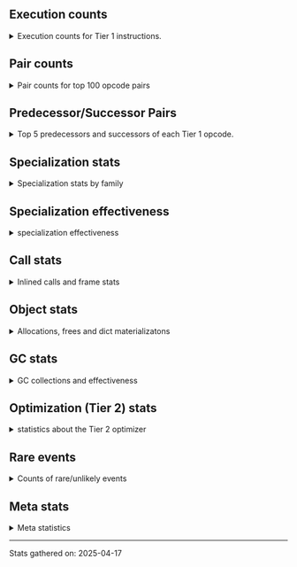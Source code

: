 ## Execution counts

<details>
<summary> Execution counts for Tier 1 instructions. </summary>


The "miss ratio" column shows the percentage of times the instruction
executed that it deoptimized. When this happens, the base unspecialized
instruction is not counted.

<table>
<thead>
<tr>
<th align="left">Name</th>
<th align="right">Base Count</th>
<th align="right">Head Count</th>
<th align="right">Change</th>
</tr>
</thead>
<tbody>
<tr>
<td align="left">BINARY_OP_SUBTRACT_FLOAT</td>
<td align="right">496,449</td>
<td align="right">448,373</td>
<td align="right">-9.7%</td>
</tr>
<tr>
<td align="left">BINARY_OP_EXTEND</td>
<td align="right">6,901,144</td>
<td align="right">6,243,935</td>
<td align="right">-9.5%</td>
</tr>
<tr>
<td align="left">TO_BOOL_INT</td>
<td align="right">5,059,368</td>
<td align="right">4,578,566</td>
<td align="right">-9.5%</td>
</tr>
<tr>
<td align="left">TO_BOOL_LIST</td>
<td align="right">1,013,918</td>
<td align="right">917,762</td>
<td align="right">-9.5%</td>
</tr>
<tr>
<td align="left">LOAD_SUPER_ATTR_METHOD</td>
<td align="right">1,860,670</td>
<td align="right">1,684,380</td>
<td align="right">-9.5%</td>
</tr>
<tr>
<td align="left">CALL_ISINSTANCE</td>
<td align="right">1,190,218</td>
<td align="right">1,078,031</td>
<td align="right">-9.4%</td>
</tr>
<tr>
<td align="left">UNARY_INVERT</td>
<td align="right">1,534,674</td>
<td align="right">1,390,433</td>
<td align="right">-9.4%</td>
</tr>
<tr>
<td align="left">LIST_EXTEND</td>
<td align="right">341,517</td>
<td align="right">309,471</td>
<td align="right">-9.4%</td>
</tr>
<tr>
<td align="left">COPY_FREE_VARS</td>
<td align="right">1,888,916</td>
<td align="right">1,712,626</td>
<td align="right">-9.3%</td>
</tr>
<tr>
<td align="left">BUILD_LIST</td>
<td align="right">1,731,820</td>
<td align="right">1,571,564</td>
<td align="right">-9.3%</td>
</tr>
<tr>
<td align="left">LOAD_ATTR_NONDESCRIPTOR_WITH_VALUES</td>
<td align="right">1,560,768</td>
<td align="right">1,416,527</td>
<td align="right">-9.2%</td>
</tr>
<tr>
<td align="left">BINARY_OP_SUBSCR_LIST_INT</td>
<td align="right">349,830</td>
<td align="right">317,784</td>
<td align="right">-9.2%</td>
</tr>
<tr>
<td align="left">JUMP_FORWARD</td>
<td align="right">1,749,119</td>
<td align="right">1,588,930</td>
<td align="right">-9.2%</td>
</tr>
<tr>
<td align="left">LOAD_DEREF</td>
<td align="right">1,926,733</td>
<td align="right">1,750,443</td>
<td align="right">-9.1%</td>
</tr>
<tr>
<td align="left">COMPARE_OP</td>
<td align="right">552,468</td>
<td align="right">503,767</td>
<td align="right">-8.8%</td>
</tr>
<tr>
<td align="left">LOAD_ATTR_PROPERTY</td>
<td align="right">727,574</td>
<td align="right">663,462</td>
<td align="right">-8.8%</td>
</tr>
<tr>
<td align="left">BINARY_OP_ADD_FLOAT</td>
<td align="right">185,418</td>
<td align="right">169,098</td>
<td align="right">-8.8%</td>
</tr>
<tr>
<td align="left">LOAD_FAST_AND_CLEAR</td>
<td align="right">546,351</td>
<td align="right">498,274</td>
<td align="right">-8.8%</td>
</tr>
<tr>
<td align="left">IMPORT_FROM</td>
<td align="right">364,928</td>
<td align="right">332,875</td>
<td align="right">-8.8%</td>
</tr>
<tr>
<td align="left">IMPORT_NAME</td>
<td align="right">365,248</td>
<td align="right">333,195</td>
<td align="right">-8.8%</td>
</tr>
<tr>
<td align="left">FOR_ITER_RANGE</td>
<td align="right">550,703</td>
<td align="right">502,630</td>
<td align="right">-8.7%</td>
</tr>
<tr>
<td align="left">CALL_LIST_APPEND</td>
<td align="right">192,422</td>
<td align="right">176,395</td>
<td align="right">-8.3%</td>
</tr>
<tr>
<td align="left">LIST_APPEND</td>
<td align="right">578,760</td>
<td align="right">530,677</td>
<td align="right">-8.3%</td>
</tr>
<tr>
<td align="left">LOAD_ATTR_METHOD_WITH_VALUES</td>
<td align="right">7,940,647</td>
<td align="right">7,299,611</td>
<td align="right">-8.1%</td>
</tr>
<tr>
<td align="left">LOAD_ATTR</td>
<td align="right">8,606,099</td>
<td align="right">7,916,903</td>
<td align="right">-8.0%</td>
</tr>
<tr>
<td align="left">CALL_KW_PY</td>
<td align="right">201,010</td>
<td align="right">184,987</td>
<td align="right">-8.0%</td>
</tr>
<tr>
<td align="left">UNARY_NOT</td>
<td align="right">203,509</td>
<td align="right">187,496</td>
<td align="right">-7.9%</td>
</tr>
<tr>
<td align="left">CALL_METHOD_DESCRIPTOR_FAST</td>
<td align="right">2,260,911</td>
<td align="right">2,084,640</td>
<td align="right">-7.8%</td>
</tr>
<tr>
<td align="left">CALL_PY_EXACT_ARGS</td>
<td align="right">12,203,070</td>
<td align="right">11,257,853</td>
<td align="right">-7.7%</td>
</tr>
<tr>
<td align="left">CALL_BOUND_METHOD_GENERAL</td>
<td align="right">206,937</td>
<td align="right">190,914</td>
<td align="right">-7.7%</td>
</tr>
<tr>
<td align="left">LOAD_GLOBAL_MODULE</td>
<td align="right">16,060,309</td>
<td align="right">14,826,322</td>
<td align="right">-7.7%</td>
</tr>
<tr>
<td align="left">POP_ITER</td>
<td align="right">2,358,235</td>
<td align="right">2,181,956</td>
<td align="right">-7.5%</td>
</tr>
<tr>
<td align="left">LOAD_FAST_BORROW_LOAD_FAST_BORROW</td>
<td align="right">11,660,584</td>
<td align="right">10,811,203</td>
<td align="right">-7.3%</td>
</tr>
<tr>
<td align="left">POP_JUMP_IF_FALSE</td>
<td align="right">14,798,162</td>
<td align="right">13,724,774</td>
<td align="right">-7.3%</td>
</tr>
<tr>
<td align="left">LOAD_GLOBAL_BUILTIN</td>
<td align="right">7,532,811</td>
<td align="right">6,988,003</td>
<td align="right">-7.2%</td>
</tr>
<tr>
<td align="left">RESUME</td>
<td align="right">449</td>
<td align="right">481</td>
<td align="right">7.1%</td>
</tr>
<tr>
<td align="left">CONTAINS_OP_DICT</td>
<td align="right">1,590,214</td>
<td align="right">1,478,027</td>
<td align="right">-7.1%</td>
</tr>
<tr>
<td align="left">TO_BOOL_BOOL</td>
<td align="right">4,360,188</td>
<td align="right">4,055,969</td>
<td align="right">-7.0%</td>
</tr>
<tr>
<td align="left">LOAD_ATTR_MODULE</td>
<td align="right">3,464,339</td>
<td align="right">3,223,923</td>
<td align="right">-6.9%</td>
</tr>
<tr>
<td align="left">LOAD_SMALL_INT</td>
<td align="right">4,631,762</td>
<td align="right">4,311,492</td>
<td align="right">-6.9%</td>
</tr>
<tr>
<td align="left">STORE_SUBSCR_DICT</td>
<td align="right">1,651,983</td>
<td align="right">1,539,815</td>
<td align="right">-6.8%</td>
</tr>
<tr>
<td align="left">POP_JUMP_IF_NOT_NONE</td>
<td align="right">4,022,711</td>
<td align="right">3,750,355</td>
<td align="right">-6.8%</td>
</tr>
<tr>
<td align="left">STORE_ATTR_INSTANCE_VALUE</td>
<td align="right">4,796,817</td>
<td align="right">4,476,300</td>
<td align="right">-6.7%</td>
</tr>
<tr>
<td align="left">LOAD_FAST_BORROW</td>
<td align="right">77,459,891</td>
<td align="right">72,285,130</td>
<td align="right">-6.7%</td>
</tr>
<tr>
<td align="left">GET_ITER</td>
<td align="right">3,152,164</td>
<td align="right">2,943,835</td>
<td align="right">-6.6%</td>
</tr>
<tr>
<td align="left">CALL_BUILTIN_CLASS</td>
<td align="right">1,483,293</td>
<td align="right">1,387,142</td>
<td align="right">-6.5%</td>
</tr>
<tr>
<td align="left">POP_JUMP_IF_TRUE</td>
<td align="right">2,761,078</td>
<td align="right">2,584,974</td>
<td align="right">-6.4%</td>
</tr>
<tr>
<td align="left">CALL_PY_GENERAL</td>
<td align="right">3,545,550</td>
<td align="right">3,321,130</td>
<td align="right">-6.3%</td>
</tr>
<tr>
<td align="left">RETURN_VALUE</td>
<td align="right">25,248,601</td>
<td align="right">23,710,407</td>
<td align="right">-6.1%</td>
</tr>
<tr>
<td align="left">COMPARE_OP_INT</td>
<td align="right">3,179,857</td>
<td align="right">2,987,693</td>
<td align="right">-6.0%</td>
</tr>
<tr>
<td align="left">CALL_NON_PY_GENERAL</td>
<td align="right">8,627,809</td>
<td align="right">8,115,396</td>
<td align="right">-5.9%</td>
</tr>
<tr>
<td align="left">CALL_BUILTIN_FAST</td>
<td align="right">834,252</td>
<td align="right">786,169</td>
<td align="right">-5.8%</td>
</tr>
<tr>
<td align="left">SWAP</td>
<td align="right">6,284,025</td>
<td align="right">5,931,463</td>
<td align="right">-5.6%</td>
</tr>
<tr>
<td align="left">LOAD_CONST_IMMORTAL</td>
<td align="right">15,867,478</td>
<td align="right">14,986,527</td>
<td align="right">-5.6%</td>
</tr>
<tr>
<td align="left">STORE_FAST</td>
<td align="right">25,731,769</td>
<td align="right">24,402,098</td>
<td align="right">-5.2%</td>
</tr>
<tr>
<td align="left">LOAD_FAST_CHECK</td>
<td align="right">931,313</td>
<td align="right">883,237</td>
<td align="right">-5.2%</td>
</tr>
<tr>
<td align="left">NOP</td>
<td align="right">9,109,273</td>
<td align="right">8,644,882</td>
<td align="right">-5.1%</td>
</tr>
<tr>
<td align="left">RESUME_CHECK</td>
<td align="right">30,264,806</td>
<td align="right">28,726,580</td>
<td align="right">-5.1%</td>
</tr>
<tr>
<td align="left">CALL_METHOD_DESCRIPTOR_NOARGS</td>
<td align="right">1,279,643</td>
<td align="right">1,215,825</td>
<td align="right">-5.0%</td>
</tr>
<tr>
<td align="left">LOAD_CONST_MORTAL</td>
<td align="right">975,045</td>
<td align="right">926,949</td>
<td align="right">-4.9%</td>
</tr>
<tr>
<td align="left">CALL_LEN</td>
<td align="right">327,835</td>
<td align="right">311,803</td>
<td align="right">-4.9%</td>
</tr>
<tr>
<td align="left">LOAD_ATTR_METHOD_NO_DICT</td>
<td align="right">5,432,622</td>
<td align="right">5,177,040</td>
<td align="right">-4.7%</td>
</tr>
<tr>
<td align="left">POP_JUMP_IF_NONE</td>
<td align="right">1,388,819</td>
<td align="right">1,324,704</td>
<td align="right">-4.6%</td>
</tr>
<tr>
<td align="left">POP_TOP</td>
<td align="right">19,201,391</td>
<td align="right">18,336,883</td>
<td align="right">-4.5%</td>
</tr>
<tr>
<td align="left">LOAD_ATTR_INSTANCE_VALUE</td>
<td align="right">19,196,787</td>
<td align="right">18,348,408</td>
<td align="right">-4.4%</td>
</tr>
<tr>
<td align="left">JUMP_BACKWARD</td>
<td align="right">98</td>
<td align="right">102</td>
<td align="right">4.1%</td>
</tr>
<tr>
<td align="left">FOR_ITER_LIST</td>
<td align="right">8,248,364</td>
<td align="right">7,911,821</td>
<td align="right">-4.1%</td>
</tr>
<tr>
<td align="left">COPY</td>
<td align="right">7,859,397</td>
<td align="right">7,538,872</td>
<td align="right">-4.1%</td>
</tr>
<tr>
<td align="left">BUILD_MAP</td>
<td align="right">1,603,023</td>
<td align="right">1,538,920</td>
<td align="right">-4.0%</td>
</tr>
<tr>
<td align="left">LOAD_SPECIAL</td>
<td align="right">3,371,088</td>
<td align="right">3,242,882</td>
<td align="right">-3.8%</td>
</tr>
<tr>
<td align="left">BUILD_TUPLE</td>
<td align="right">3,547,875</td>
<td align="right">3,419,661</td>
<td align="right">-3.6%</td>
</tr>
<tr>
<td align="left">LOAD_FAST</td>
<td align="right">9,441,209</td>
<td align="right">9,105,194</td>
<td align="right">-3.6%</td>
</tr>
<tr>
<td align="left">INTERPRETER_EXIT</td>
<td align="right">8,212,722</td>
<td align="right">7,940,279</td>
<td align="right">-3.3%</td>
</tr>
<tr>
<td align="left">TO_BOOL_ALWAYS_TRUE</td>
<td align="right">358</td>
<td align="right">348</td>
<td align="right">-2.8%</td>
</tr>
<tr>
<td align="left">LOAD_FAST_LOAD_FAST</td>
<td align="right">1,819,583</td>
<td align="right">1,771,502</td>
<td align="right">-2.6%</td>
</tr>
<tr>
<td align="left">UNPACK_SEQUENCE_TWO_TUPLE</td>
<td align="right">1,225,269</td>
<td align="right">1,193,215</td>
<td align="right">-2.6%</td>
</tr>
<tr>
<td align="left">LOAD_CONST</td>
<td align="right">1,562</td>
<td align="right">1,600</td>
<td align="right">2.4%</td>
</tr>
<tr>
<td align="left">TO_BOOL</td>
<td align="right">691,095</td>
<td align="right">675,139</td>
<td align="right">-2.3%</td>
</tr>
<tr>
<td align="left">PUSH_NULL</td>
<td align="right">7,169,685</td>
<td align="right">7,025,428</td>
<td align="right">-2.0%</td>
</tr>
<tr>
<td align="left">JUMP_BACKWARD_NO_INTERRUPT</td>
<td align="right">5,120</td>
<td align="right">5,213</td>
<td align="right">1.8%</td>
</tr>
<tr>
<td align="left">JUMP_BACKWARD_NO_JIT</td>
<td align="right">13,964,440</td>
<td align="right">13,740,186</td>
<td align="right">-1.6%</td>
</tr>
<tr>
<td align="left">COMPARE_OP_STR</td>
<td align="right">1,080,062</td>
<td align="right">1,064,043</td>
<td align="right">-1.5%</td>
</tr>
<tr>
<td align="left">CALL</td>
<td align="right">4,516</td>
<td align="right">4,565</td>
<td align="right">1.1%</td>
</tr>
<tr>
<td align="left">STORE_FAST_STORE_FAST</td>
<td align="right">3,317,374</td>
<td align="right">3,285,320</td>
<td align="right">-1.0%</td>
</tr>
<tr>
<td align="left">CHECK_EXC_MATCH</td>
<td align="right">13,517</td>
<td align="right">13,610</td>
<td align="right">0.7%</td>
</tr>
<tr>
<td align="left">LOAD_GLOBAL</td>
<td align="right">3,208</td>
<td align="right">3,226</td>
<td align="right">0.6%</td>
</tr>
<tr>
<td align="left">POP_EXCEPT</td>
<td align="right">17,740</td>
<td align="right">17,833</td>
<td align="right">0.5%</td>
</tr>
<tr>
<td align="left">PUSH_EXC_INFO</td>
<td align="right">17,740</td>
<td align="right">17,833</td>
<td align="right">0.5%</td>
</tr>
<tr>
<td align="left">BINARY_OP_SUBTRACT_INT</td>
<td align="right">102,457</td>
<td align="right">102,542</td>
<td align="right">0.1%</td>
</tr>
<tr>
<td align="left">CALL_METHOD_DESCRIPTOR_O</td>
<td align="right">604,639</td>
<td align="right">604,810</td>
<td align="right">0.0%</td>
</tr>
<tr>
<td align="left">STORE_SUBSCR</td>
<td align="right">21,462</td>
<td align="right">21,466</td>
<td align="right">0.0%</td>
</tr>
<tr>
<td align="left">BINARY_OP</td>
<td align="right">516,712</td>
<td align="right">516,800</td>
<td align="right">0.0%</td>
</tr>
<tr>
<td align="left">LOAD_ATTR_METHOD_LAZY_DICT</td>
<td align="right">97,396</td>
<td align="right">97,380</td>
<td align="right">-0.0%</td>
</tr>
<tr>
<td align="left">IS_OP</td>
<td align="right">34,050</td>
<td align="right">34,046</td>
<td align="right">-0.0%</td>
</tr>
<tr>
<td align="left">CALL_BOUND_METHOD_EXACT_ARGS</td>
<td align="right">35,127</td>
<td align="right">35,129</td>
<td align="right">0.0%</td>
</tr>
<tr>
<td align="left">STORE_ATTR</td>
<td align="right">81,667</td>
<td align="right">81,671</td>
<td align="right">0.0%</td>
</tr>
<tr>
<td align="left">TO_BOOL_NONE</td>
<td align="right">191,023</td>
<td align="right">191,019</td>
<td align="right">-0.0%</td>
</tr>
<tr>
<td align="left">CALL_BUILTIN_FAST_WITH_KEYWORDS</td>
<td align="right">928,825</td>
<td align="right">928,814</td>
<td align="right">-0.0%</td>
</tr>
<tr>
<td align="left">UNPACK_SEQUENCE_TUPLE</td>
<td align="right">857,678</td>
<td align="right">857,674</td>
<td align="right">-0.0%</td>
</tr>
<tr>
<td align="left">FOR_ITER</td>
<td align="right">940,658</td>
<td align="right">940,654</td>
<td align="right">-0.0%</td>
</tr>
<tr>
<td align="left">BINARY_OP_ADD_INT</td>
<td align="right">856,263</td>
<td align="right">856,261</td>
<td align="right">-0.0%</td>
</tr>
<tr>
<td align="left">YIELD_VALUE</td>
<td align="right">5,068,280</td>
<td align="right">5,068,280</td>
<td align="right">0.0%</td>
</tr>
<tr>
<td align="left">STORE_FAST_LOAD_FAST</td>
<td align="right">4,724,457</td>
<td align="right">4,724,457</td>
<td align="right">0.0%</td>
</tr>
<tr>
<td align="left">FOR_ITER_GEN</td>
<td align="right">4,653,742</td>
<td align="right">4,653,742</td>
<td align="right">0.0%</td>
</tr>
<tr>
<td align="left">CALL_FUNCTION_EX</td>
<td align="right">1,818,703</td>
<td align="right">1,818,703</td>
<td align="right">0.0%</td>
</tr>
<tr>
<td align="left">DICT_MERGE</td>
<td align="right">462,683</td>
<td align="right">462,683</td>
<td align="right">0.0%</td>
</tr>
<tr>
<td align="left">CALL_TUPLE_1</td>
<td align="right">426,671</td>
<td align="right">426,671</td>
<td align="right">0.0%</td>
</tr>
<tr>
<td align="left">MAKE_CELL</td>
<td align="right">105,140</td>
<td align="right">105,140</td>
<td align="right">0.0%</td>
</tr>
<tr>
<td align="left">STORE_DEREF</td>
<td align="right">105,110</td>
<td align="right">105,110</td>
<td align="right">0.0%</td>
</tr>
<tr>
<td align="left">CALL_BUILTIN_O</td>
<td align="right">87,313</td>
<td align="right">87,313</td>
<td align="right">0.0%</td>
</tr>
<tr>
<td align="left">BINARY_OP_SUBSCR_DICT</td>
<td align="right">84,720</td>
<td align="right">84,720</td>
<td align="right">0.0%</td>
</tr>
<tr>
<td align="left">CALL_KW_NON_PY</td>
<td align="right">77,356</td>
<td align="right">77,356</td>
<td align="right">0.0%</td>
</tr>
<tr>
<td align="left">CALL_METHOD_DESCRIPTOR_FAST_WITH_KEYWORDS</td>
<td align="right">72,425</td>
<td align="right">72,425</td>
<td align="right">0.0%</td>
</tr>
<tr>
<td align="left">BINARY_OP_MULTIPLY_FLOAT</td>
<td align="right">69,638</td>
<td align="right">69,638</td>
<td align="right">0.0%</td>
</tr>
<tr>
<td align="left">BINARY_OP_SUBSCR_STR_INT</td>
<td align="right">69,638</td>
<td align="right">69,638</td>
<td align="right">0.0%</td>
</tr>
<tr>
<td align="left">DELETE_SUBSCR</td>
<td align="right">67,588</td>
<td align="right">67,588</td>
<td align="right">0.0%</td>
</tr>
<tr>
<td align="left">DELETE_ATTR</td>
<td align="right">63,345</td>
<td align="right">63,345</td>
<td align="right">0.0%</td>
</tr>
<tr>
<td align="left">CALL_ALLOC_AND_ENTER_INIT</td>
<td align="right">55,863</td>
<td align="right">55,863</td>
<td align="right">0.0%</td>
</tr>
<tr>
<td align="left">EXIT_INIT_CHECK</td>
<td align="right">55,859</td>
<td align="right">55,859</td>
<td align="right">0.0%</td>
</tr>
<tr>
<td align="left">BINARY_OP_SUBSCR_TUPLE_INT</td>
<td align="right">44,010</td>
<td align="right">44,010</td>
<td align="right">0.0%</td>
</tr>
<tr>
<td align="left">MAKE_FUNCTION</td>
<td align="right">42,905</td>
<td align="right">42,905</td>
<td align="right">0.0%</td>
</tr>
<tr>
<td align="left">LOAD_ATTR_CLASS</td>
<td align="right">38,452</td>
<td align="right">38,452</td>
<td align="right">0.0%</td>
</tr>
<tr>
<td align="left">FORMAT_SIMPLE</td>
<td align="right">38,409</td>
<td align="right">38,409</td>
<td align="right">0.0%</td>
</tr>
<tr>
<td align="left">LOAD_ATTR_SLOT</td>
<td align="right">31,252</td>
<td align="right">31,252</td>
<td align="right">0.0%</td>
</tr>
<tr>
<td align="left">BUILD_STRING</td>
<td align="right">29,697</td>
<td align="right">29,697</td>
<td align="right">0.0%</td>
</tr>
<tr>
<td align="left">SET_FUNCTION_ATTRIBUTE</td>
<td align="right">29,557</td>
<td align="right">29,557</td>
<td align="right">0.0%</td>
</tr>
<tr>
<td align="left">LOAD_SUPER_ATTR_ATTR</td>
<td align="right">23,800</td>
<td align="right">23,800</td>
<td align="right">0.0%</td>
</tr>
<tr>
<td align="left">TO_BOOL_STR</td>
<td align="right">21,908</td>
<td align="right">21,908</td>
<td align="right">0.0%</td>
</tr>
<tr>
<td align="left">BINARY_OP_INPLACE_ADD_UNICODE</td>
<td align="right">20,988</td>
<td align="right">20,988</td>
<td align="right">0.0%</td>
</tr>
<tr>
<td align="left">FOR_ITER_TUPLE</td>
<td align="right">17,809</td>
<td align="right">17,809</td>
<td align="right">0.0%</td>
</tr>
<tr>
<td align="left">CONVERT_VALUE</td>
<td align="right">17,404</td>
<td align="right">17,404</td>
<td align="right">0.0%</td>
</tr>
<tr>
<td align="left">BINARY_SLICE</td>
<td align="right">14,139</td>
<td align="right">14,139</td>
<td align="right">0.0%</td>
</tr>
<tr>
<td align="left">RETURN_GENERATOR</td>
<td align="right">12,837</td>
<td align="right">12,837</td>
<td align="right">0.0%</td>
</tr>
<tr>
<td align="left">RERAISE</td>
<td align="right">12,672</td>
<td align="right">12,672</td>
<td align="right">0.0%</td>
</tr>
<tr>
<td align="left">STORE_ATTR_SLOT</td>
<td align="right">10,380</td>
<td align="right">10,380</td>
<td align="right">0.0%</td>
</tr>
<tr>
<td align="left">CALL_STR_1</td>
<td align="right">8,488</td>
<td align="right">8,488</td>
<td align="right">0.0%</td>
</tr>
<tr>
<td align="left">END_FOR</td>
<td align="right">8,446</td>
<td align="right">8,446</td>
<td align="right">0.0%</td>
</tr>
<tr>
<td align="left">RAISE_VARARGS</td>
<td align="right">4,227</td>
<td align="right">4,227</td>
<td align="right">0.0%</td>
</tr>
<tr>
<td align="left">WITH_EXCEPT_START</td>
<td align="right">4,223</td>
<td align="right">4,223</td>
<td align="right">0.0%</td>
</tr>
<tr>
<td align="left">STORE_NAME</td>
<td align="right">783</td>
<td align="right">783</td>
<td align="right">0.0%</td>
</tr>
<tr>
<td align="left">BINARY_OP_ADD_UNICODE</td>
<td align="right">491</td>
<td align="right">491</td>
<td align="right">0.0%</td>
</tr>
<tr>
<td align="left">CONTAINS_OP_SET</td>
<td align="right">391</td>
<td align="right">391</td>
<td align="right">0.0%</td>
</tr>
<tr>
<td align="left">CONTAINS_OP</td>
<td align="right">315</td>
<td align="right">315</td>
<td align="right">0.0%</td>
</tr>
<tr>
<td align="left">LOAD_NAME</td>
<td align="right">207</td>
<td align="right">207</td>
<td align="right">0.0%</td>
</tr>
<tr>
<td align="left">CALL_KW</td>
<td align="right">181</td>
<td align="right">181</td>
<td align="right">0.0%</td>
</tr>
<tr>
<td align="left">CALL_TYPE_1</td>
<td align="right">153</td>
<td align="right">153</td>
<td align="right">0.0%</td>
</tr>
<tr>
<td align="left">UNPACK_SEQUENCE</td>
<td align="right">149</td>
<td align="right">149</td>
<td align="right">0.0%</td>
</tr>
<tr>
<td align="left">EXTENDED_ARG</td>
<td align="right">129</td>
<td align="right">129</td>
<td align="right">0.0%</td>
</tr>
<tr>
<td align="left">DELETE_FAST</td>
<td align="right">128</td>
<td align="right">128</td>
<td align="right">0.0%</td>
</tr>
<tr>
<td align="left">LOAD_SUPER_ATTR</td>
<td align="right">68</td>
<td align="right">68</td>
<td align="right">0.0%</td>
</tr>
<tr>
<td align="left">LOAD_BUILD_CLASS</td>
<td align="right">42</td>
<td align="right">42</td>
<td align="right">0.0%</td>
</tr>
<tr>
<td align="left">LOAD_LOCALS</td>
<td align="right">38</td>
<td align="right">38</td>
<td align="right">0.0%</td>
</tr>
<tr>
<td align="left">COMPARE_OP_FLOAT</td>
<td align="right">27</td>
<td align="right">27</td>
<td align="right">0.0%</td>
</tr>
<tr>
<td align="left">CALL_INTRINSIC_1</td>
<td align="right">15</td>
<td align="right">15</td>
<td align="right">0.0%</td>
</tr>
<tr>
<td align="left">LOAD_ATTR_CLASS_WITH_METACLASS_CHECK</td>
<td align="right">12</td>
<td align="right">12</td>
<td align="right">0.0%</td>
</tr>
<tr>
<td align="left">STORE_GLOBAL</td>
<td align="right">4</td>
<td align="right">4</td>
<td align="right">0.0%</td>
</tr>
<tr>
<td align="left">BINARY_OP_SUBSCR_GETITEM</td>
<td align="right">3</td>
<td align="right">3</td>
<td align="right">0.0%</td>
</tr>
<tr>
<td align="left">BUILD_SET</td>
<td align="right">1</td>
<td align="right">1</td>
<td align="right">0.0%</td>
</tr>
<tr>
<td align="left">MAP_ADD</td>
<td align="right">1</td>
<td align="right">1</td>
<td align="right">0.0%</td>
</tr>
<tr>
<td align="left">BINARY_OP_SUBSCR_LIST_SLICE</td>
<td align="right"></td>
<td align="right">1</td>
<td align="right"></td>
</tr>
</tbody>
</table>


</details>

## Pair counts

<details>
<summary> Pair counts for top 100 opcode pairs </summary>


Pairs of specialized operations that deoptimize and are then followed by
the corresponding unspecialized instruction are not counted as pairs.

Not included in comparative output.


</details>

## Predecessor/Successor Pairs

<details>
<summary> Top 5 predecessors and successors of each Tier 1 opcode. </summary>


This does not include the unspecialized instructions that occur after a
specialized instruction deoptimizes.

Not included in comparative output.


</details>

## Specialization stats

<details>
<summary> Specialization stats by family </summary>

### BINARY_OP

<details>
<summary> specialization stats for BINARY_OP family </summary>

<table>
<thead>
<tr>
<th align="left">Kind</th>
<th align="right">Base Count</th>
<th align="right">Base Ratio</th>
<th align="right">Head Count</th>
<th align="right">Head Ratio</th>
<th align="right">Change</th>
</tr>
</thead>
<tbody>
<tr>
<td align="left">
miss
<details>
<summary>ⓘ</summary>

Specialized instructions that deopt.
</details>
</td>
<td align="right">218,564</td>
<td align="right">2.2%</td>
<td align="right">197,029</td>
<td align="right">2.1%</td>
<td align="right">-9.9%</td>
</tr>
<tr>
<td align="left">
hit
<details>
<summary>ⓘ</summary>

Specialized instructions that complete.
</details>
</td>
<td align="right">9,312,315</td>
<td align="right">92.7%</td>
<td align="right">8,548,238</td>
<td align="right">92.3%</td>
<td align="right">-8.2%</td>
</tr>
<tr>
<td align="left">
deferred
<details>
<summary>ⓘ</summary>

Lists the number of "deferred" (i.e. not specialized) instructions executed.
</details>
</td>
<td align="right">515,654</td>
<td align="right">5.1%</td>
<td align="right">515,744</td>
<td align="right">5.6%</td>
<td align="right">0.0%</td>
</tr>
</tbody>
</table>

<table>
<thead>
<tr>
<th align="left">Success</th>
<th align="right">Base Count</th>
<th align="right">Base Ratio</th>
<th align="right">Head Count</th>
<th align="right">Head Ratio</th>
<th align="right">Change</th>
</tr>
</thead>
<tbody>
<tr>
<td align="left">Success</td>
<td align="right">4,383</td>
<td align="right">84.5%</td>
<td align="right">3,976</td>
<td align="right">83.3%</td>
<td align="right">-9.3%</td>
</tr>
<tr>
<td align="left">Failure</td>
<td align="right">801</td>
<td align="right">15.5%</td>
<td align="right">796</td>
<td align="right">16.7%</td>
<td align="right">-0.6%</td>
</tr>
</tbody>
</table>

<table>
<thead>
<tr>
<th align="left">Failure kind</th>
<th align="right">Base Count</th>
<th align="right">Base Ratio</th>
<th align="right">Head Count</th>
<th align="right">Head Ratio</th>
<th align="right">Change</th>
</tr>
</thead>
<tbody>
<tr>
<td align="left">subscr deque</td>
<td align="right">85</td>
<td align="right">10.6%</td>
<td align="right">82</td>
<td align="right">10.3%</td>
<td align="right">-3.5%</td>
</tr>
<tr>
<td align="left">remainder</td>
<td align="right">296</td>
<td align="right">37.0%</td>
<td align="right">295</td>
<td align="right">37.1%</td>
<td align="right">-0.3%</td>
</tr>
<tr>
<td align="left">add different types</td>
<td align="right">187</td>
<td align="right">23.3%</td>
<td align="right">187</td>
<td align="right">23.5%</td>
<td align="right">0.0%</td>
</tr>
<tr>
<td align="left">subscr</td>
<td align="right">164</td>
<td align="right">20.5%</td>
<td align="right">164</td>
<td align="right">20.6%</td>
<td align="right">0.0%</td>
</tr>
<tr>
<td align="left">add other</td>
<td align="right">66</td>
<td align="right">8.2%</td>
<td align="right">66</td>
<td align="right">8.3%</td>
<td align="right">0.0%</td>
</tr>
<tr>
<td align="left">and int</td>
<td align="right">2</td>
<td align="right">0.2%</td>
<td align="right">2</td>
<td align="right">0.3%</td>
<td align="right">0.0%</td>
</tr>
<tr>
<td align="left">subscr list slice</td>
<td align="right">1</td>
<td align="right">0.1%</td>
<td align="right"></td>
<td align="right"></td>
<td align="right"></td>
</tr>
</tbody>
</table>


</details>

### BINARY_SLICE

<details>
<summary> specialization stats for BINARY_SLICE family </summary>

<table>
<thead>
<tr>
<th align="left">Kind</th>
<th align="right">Base Count</th>
<th align="right">Base Ratio</th>
<th align="right">Head Count</th>
<th align="right">Head Ratio</th>
<th align="right">Change</th>
</tr>
</thead>
<tbody>
<tr>
<td align="left">
deferred
<details>
<summary>ⓘ</summary>

Lists the number of "deferred" (i.e. not specialized) instructions executed.
</details>
</td>
<td align="right">14,139</td>
<td align="right">100.0%</td>
<td align="right">14,139</td>
<td align="right">100.0%</td>
<td align="right">0.0%</td>
</tr>
</tbody>
</table>


</details>

### CALL

<details>
<summary> specialization stats for CALL family </summary>

<table>
<thead>
<tr>
<th align="left">Kind</th>
<th align="right">Base Count</th>
<th align="right">Base Ratio</th>
<th align="right">Head Count</th>
<th align="right">Head Ratio</th>
<th align="right">Change</th>
</tr>
</thead>
<tbody>
<tr>
<td align="left">
hit
<details>
<summary>ⓘ</summary>

Specialized instructions that complete.
</details>
</td>
<td align="right">22,025,488</td>
<td align="right">100.0%</td>
<td align="right">20,551,866</td>
<td align="right">100.0%</td>
<td align="right">-6.7%</td>
</tr>
<tr>
<td align="left">
deferred
<details>
<summary>ⓘ</summary>

Lists the number of "deferred" (i.e. not specialized) instructions executed.
</details>
</td>
<td align="right">1,925</td>
<td align="right">0.0%</td>
<td align="right">1,987</td>
<td align="right">0.0%</td>
<td align="right">3.2%</td>
</tr>
<tr>
<td align="left">
miss
<details>
<summary>ⓘ</summary>

Specialized instructions that deopt.
</details>
</td>
<td align="right">787</td>
<td align="right">0.0%</td>
<td align="right">787</td>
<td align="right">0.0%</td>
<td align="right">0.0%</td>
</tr>
</tbody>
</table>

<table>
<thead>
<tr>
<th align="left">Success</th>
<th align="right">Base Count</th>
<th align="right">Base Ratio</th>
<th align="right">Head Count</th>
<th align="right">Head Ratio</th>
<th align="right">Change</th>
</tr>
</thead>
<tbody>
<tr>
<td align="left">Success</td>
<td align="right">3,378</td>
<td align="right">100.0%</td>
<td align="right">3,365</td>
<td align="right">100.0%</td>
<td align="right">-0.4%</td>
</tr>
<tr>
<td align="left">Failure</td>
<td align="right">0</td>
<td align="right">0.0%</td>
<td align="right">0</td>
<td align="right">0.0%</td>
<td align="right"></td>
</tr>
</tbody>
</table>


</details>

### CALL_KW

<details>
<summary> specialization stats for CALL_KW family </summary>

<table>
<thead>
<tr>
<th align="left">Kind</th>
<th align="right">Base Count</th>
<th align="right">Base Ratio</th>
<th align="right">Head Count</th>
<th align="right">Head Ratio</th>
<th align="right">Change</th>
</tr>
</thead>
<tbody>
<tr>
<td align="left">
deferred
<details>
<summary>ⓘ</summary>

Lists the number of "deferred" (i.e. not specialized) instructions executed.
</details>
</td>
<td align="right">42</td>
<td align="right">23.2%</td>
<td align="right">42</td>
<td align="right">23.2%</td>
<td align="right">0.0%</td>
</tr>
</tbody>
</table>

<table>
<thead>
<tr>
<th align="left">Success</th>
<th align="right">Base Count</th>
<th align="right">Base Ratio</th>
<th align="right">Head Count</th>
<th align="right">Head Ratio</th>
<th align="right">Change</th>
</tr>
</thead>
<tbody>
<tr>
<td align="left">Success</td>
<td align="right">139</td>
<td align="right">100.0%</td>
<td align="right">139</td>
<td align="right">100.0%</td>
<td align="right">0.0%</td>
</tr>
<tr>
<td align="left">Failure</td>
<td align="right">0</td>
<td align="right">0.0%</td>
<td align="right">0</td>
<td align="right">0.0%</td>
<td align="right"></td>
</tr>
</tbody>
</table>


</details>

### COMPARE_OP

<details>
<summary> specialization stats for COMPARE_OP family </summary>

<table>
<thead>
<tr>
<th align="left">Kind</th>
<th align="right">Base Count</th>
<th align="right">Base Ratio</th>
<th align="right">Head Count</th>
<th align="right">Head Ratio</th>
<th align="right">Change</th>
</tr>
</thead>
<tbody>
<tr>
<td align="left">
miss
<details>
<summary>ⓘ</summary>

Specialized instructions that deopt.
</details>
</td>
<td align="right">167,125</td>
<td align="right">3.5%</td>
<td align="right">151,096</td>
<td align="right">3.3%</td>
<td align="right">-9.6%</td>
</tr>
<tr>
<td align="left">
deferred
<details>
<summary>ⓘ</summary>

Lists the number of "deferred" (i.e. not specialized) instructions executed.
</details>
</td>
<td align="right">548,585</td>
<td align="right">11.4%</td>
<td align="right">500,198</td>
<td align="right">11.0%</td>
<td align="right">-8.8%</td>
</tr>
<tr>
<td align="left">
hit
<details>
<summary>ⓘ</summary>

Specialized instructions that complete.
</details>
</td>
<td align="right">4,092,821</td>
<td align="right">85.0%</td>
<td align="right">3,900,667</td>
<td align="right">85.6%</td>
<td align="right">-4.7%</td>
</tr>
</tbody>
</table>

<table>
<thead>
<tr>
<th align="left">Success</th>
<th align="right">Base Count</th>
<th align="right">Base Ratio</th>
<th align="right">Head Count</th>
<th align="right">Head Ratio</th>
<th align="right">Change</th>
</tr>
</thead>
<tbody>
<tr>
<td align="left">Success</td>
<td align="right">3,415</td>
<td align="right">48.6%</td>
<td align="right">3,114</td>
<td align="right">48.6%</td>
<td align="right">-8.8%</td>
</tr>
<tr>
<td align="left">Failure</td>
<td align="right">3,608</td>
<td align="right">51.4%</td>
<td align="right">3,292</td>
<td align="right">51.4%</td>
<td align="right">-8.8%</td>
</tr>
</tbody>
</table>

<table>
<thead>
<tr>
<th align="left">Failure kind</th>
<th align="right">Base Count</th>
<th align="right">Base Ratio</th>
<th align="right">Head Count</th>
<th align="right">Head Ratio</th>
<th align="right">Change</th>
</tr>
</thead>
<tbody>
<tr>
<td align="left">float long</td>
<td align="right">3,314</td>
<td align="right">91.9%</td>
<td align="right">2,999</td>
<td align="right">91.1%</td>
<td align="right">-9.5%</td>
</tr>
<tr>
<td align="left">different types</td>
<td align="right">155</td>
<td align="right">4.3%</td>
<td align="right">154</td>
<td align="right">4.7%</td>
<td align="right">-0.6%</td>
</tr>
<tr>
<td align="left">big int</td>
<td align="right">95</td>
<td align="right">2.6%</td>
<td align="right">95</td>
<td align="right">2.9%</td>
<td align="right">0.0%</td>
</tr>
<tr>
<td align="left">bytes</td>
<td align="right">44</td>
<td align="right">1.2%</td>
<td align="right">44</td>
<td align="right">1.3%</td>
<td align="right">0.0%</td>
</tr>
</tbody>
</table>


</details>

### CONTAINS_OP

<details>
<summary> specialization stats for CONTAINS_OP family </summary>

<table>
<thead>
<tr>
<th align="left">Kind</th>
<th align="right">Base Count</th>
<th align="right">Base Ratio</th>
<th align="right">Head Count</th>
<th align="right">Head Ratio</th>
<th align="right">Change</th>
</tr>
</thead>
<tbody>
<tr>
<td align="left">
hit
<details>
<summary>ⓘ</summary>

Specialized instructions that complete.
</details>
</td>
<td align="right">1,590,605</td>
<td align="right">100.0%</td>
<td align="right">1,478,418</td>
<td align="right">100.0%</td>
<td align="right">-7.1%</td>
</tr>
<tr>
<td align="left">
deferred
<details>
<summary>ⓘ</summary>

Lists the number of "deferred" (i.e. not specialized) instructions executed.
</details>
</td>
<td align="right">264</td>
<td align="right">0.0%</td>
<td align="right">264</td>
<td align="right">0.0%</td>
<td align="right">0.0%</td>
</tr>
</tbody>
</table>

<table>
<thead>
<tr>
<th align="left">Success</th>
<th align="right">Base Count</th>
<th align="right">Base Ratio</th>
<th align="right">Head Count</th>
<th align="right">Head Ratio</th>
<th align="right">Change</th>
</tr>
</thead>
<tbody>
<tr>
<td align="left">Success</td>
<td align="right">8</td>
<td align="right">15.7%</td>
<td align="right">8</td>
<td align="right">15.7%</td>
<td align="right">0.0%</td>
</tr>
<tr>
<td align="left">Failure</td>
<td align="right">43</td>
<td align="right">84.3%</td>
<td align="right">43</td>
<td align="right">84.3%</td>
<td align="right">0.0%</td>
</tr>
</tbody>
</table>

<table>
<thead>
<tr>
<th align="left">Failure kind</th>
<th align="right">Base Count</th>
<th align="right">Base Ratio</th>
<th align="right">Head Count</th>
<th align="right">Head Ratio</th>
<th align="right">Change</th>
</tr>
</thead>
<tbody>
<tr>
<td align="left">tuple</td>
<td align="right">43</td>
<td align="right">100.0%</td>
<td align="right">43</td>
<td align="right">100.0%</td>
<td align="right">0.0%</td>
</tr>
</tbody>
</table>


</details>

### FOR_ITER

<details>
<summary> specialization stats for FOR_ITER family </summary>

<table>
<thead>
<tr>
<th align="left">Kind</th>
<th align="right">Base Count</th>
<th align="right">Base Ratio</th>
<th align="right">Head Count</th>
<th align="right">Head Ratio</th>
<th align="right">Change</th>
</tr>
</thead>
<tbody>
<tr>
<td align="left">
hit
<details>
<summary>ⓘ</summary>

Specialized instructions that complete.
</details>
</td>
<td align="right">13,470,618</td>
<td align="right">93.5%</td>
<td align="right">13,086,002</td>
<td align="right">93.3%</td>
<td align="right">-2.9%</td>
</tr>
<tr>
<td align="left">
deferred
<details>
<summary>ⓘ</summary>

Lists the number of "deferred" (i.e. not specialized) instructions executed.
</details>
</td>
<td align="right">940,117</td>
<td align="right">6.5%</td>
<td align="right">940,117</td>
<td align="right">6.7%</td>
<td align="right">0.0%</td>
</tr>
</tbody>
</table>

<table>
<thead>
<tr>
<th align="left">Success</th>
<th align="right">Base Count</th>
<th align="right">Base Ratio</th>
<th align="right">Head Count</th>
<th align="right">Head Ratio</th>
<th align="right">Change</th>
</tr>
</thead>
<tbody>
<tr>
<td align="left">Success</td>
<td align="right">53</td>
<td align="right">9.8%</td>
<td align="right">49</td>
<td align="right">9.1%</td>
<td align="right">-7.5%</td>
</tr>
<tr>
<td align="left">Failure</td>
<td align="right">488</td>
<td align="right">90.2%</td>
<td align="right">488</td>
<td align="right">90.9%</td>
<td align="right">0.0%</td>
</tr>
</tbody>
</table>

<table>
<thead>
<tr>
<th align="left">Failure kind</th>
<th align="right">Base Count</th>
<th align="right">Base Ratio</th>
<th align="right">Head Count</th>
<th align="right">Head Ratio</th>
<th align="right">Change</th>
</tr>
</thead>
<tbody>
<tr>
<td align="left">other</td>
<td align="right">164</td>
<td align="right">33.6%</td>
<td align="right">164</td>
<td align="right">33.6%</td>
<td align="right">0.0%</td>
</tr>
<tr>
<td align="left">enumerate</td>
<td align="right">164</td>
<td align="right">33.6%</td>
<td align="right">164</td>
<td align="right">33.6%</td>
<td align="right">0.0%</td>
</tr>
<tr>
<td align="left">itertools</td>
<td align="right">77</td>
<td align="right">15.8%</td>
<td align="right">77</td>
<td align="right">15.8%</td>
<td align="right">0.0%</td>
</tr>
<tr>
<td align="left">callable</td>
<td align="right">70</td>
<td align="right">14.3%</td>
<td align="right">70</td>
<td align="right">14.3%</td>
<td align="right">0.0%</td>
</tr>
<tr>
<td align="left">dict items</td>
<td align="right">7</td>
<td align="right">1.4%</td>
<td align="right">7</td>
<td align="right">1.4%</td>
<td align="right">0.0%</td>
</tr>
<tr>
<td align="left">dict values</td>
<td align="right">3</td>
<td align="right">0.6%</td>
<td align="right">3</td>
<td align="right">0.6%</td>
<td align="right">0.0%</td>
</tr>
<tr>
<td align="left">set</td>
<td align="right">2</td>
<td align="right">0.4%</td>
<td align="right">2</td>
<td align="right">0.4%</td>
<td align="right">0.0%</td>
</tr>
<tr>
<td align="left">reversed list</td>
<td align="right">1</td>
<td align="right">0.2%</td>
<td align="right">1</td>
<td align="right">0.2%</td>
<td align="right">0.0%</td>
</tr>
</tbody>
</table>


</details>

### LOAD_ATTR

<details>
<summary> specialization stats for LOAD_ATTR family </summary>

<table>
<thead>
<tr>
<th align="left">Kind</th>
<th align="right">Base Count</th>
<th align="right">Base Ratio</th>
<th align="right">Head Count</th>
<th align="right">Head Ratio</th>
<th align="right">Change</th>
</tr>
</thead>
<tbody>
<tr>
<td align="left">
deferred
<details>
<summary>ⓘ</summary>

Lists the number of "deferred" (i.e. not specialized) instructions executed.
</details>
</td>
<td align="right">8,594,509</td>
<td align="right">18.2%</td>
<td align="right">7,905,459</td>
<td align="right">17.9%</td>
<td align="right">-8.0%</td>
</tr>
<tr>
<td align="left">
hit
<details>
<summary>ⓘ</summary>

Specialized instructions that complete.
</details>
</td>
<td align="right">38,091,924</td>
<td align="right">80.9%</td>
<td align="right">35,897,819</td>
<td align="right">81.2%</td>
<td align="right">-5.8%</td>
</tr>
<tr>
<td align="left">
miss
<details>
<summary>ⓘ</summary>

Specialized instructions that deopt.
</details>
</td>
<td align="right">397,925</td>
<td align="right">0.8%</td>
<td align="right">398,248</td>
<td align="right">0.9%</td>
<td align="right">0.1%</td>
</tr>
<tr>
<td align="left">
deopt
<details>
<summary>ⓘ</summary>

Specialized instructions that deopt.
</details>
</td>
<td align="right">6</td>
<td align="right">0.0%</td>
<td align="right">6</td>
<td align="right">0.0%</td>
<td align="right">0.0%</td>
</tr>
</tbody>
</table>

<table>
<thead>
<tr>
<th align="left">Success</th>
<th align="right">Base Count</th>
<th align="right">Base Ratio</th>
<th align="right">Head Count</th>
<th align="right">Head Ratio</th>
<th align="right">Change</th>
</tr>
</thead>
<tbody>
<tr>
<td align="left">Failure</td>
<td align="right">7,034</td>
<td align="right">37.4%</td>
<td align="right">6,904</td>
<td align="right">36.9%</td>
<td align="right">-1.8%</td>
</tr>
<tr>
<td align="left">Success</td>
<td align="right">11,778</td>
<td align="right">62.6%</td>
<td align="right">11,785</td>
<td align="right">63.1%</td>
<td align="right">0.1%</td>
</tr>
</tbody>
</table>

<table>
<thead>
<tr>
<th align="left">Failure kind</th>
<th align="right">Base Count</th>
<th align="right">Base Ratio</th>
<th align="right">Head Count</th>
<th align="right">Head Ratio</th>
<th align="right">Change</th>
</tr>
</thead>
<tbody>
<tr>
<td align="left">overriding descriptor</td>
<td align="right">1,678</td>
<td align="right">23.9%</td>
<td align="right">1,605</td>
<td align="right">23.2%</td>
<td align="right">-4.4%</td>
</tr>
<tr>
<td align="left">method</td>
<td align="right">1,690</td>
<td align="right">24.0%</td>
<td align="right">1,678</td>
<td align="right">24.3%</td>
<td align="right">-0.7%</td>
</tr>
<tr>
<td align="left">overridden</td>
<td align="right">683</td>
<td align="right">9.7%</td>
<td align="right">682</td>
<td align="right">9.9%</td>
<td align="right">-0.1%</td>
</tr>
<tr>
<td align="left">non overriding descriptor</td>
<td align="right">819</td>
<td align="right">11.6%</td>
<td align="right">819</td>
<td align="right">11.9%</td>
<td align="right">0.0%</td>
</tr>
<tr>
<td align="left">non object slot</td>
<td align="right">460</td>
<td align="right">6.5%</td>
<td align="right">460</td>
<td align="right">6.7%</td>
<td align="right">0.0%</td>
</tr>
<tr>
<td align="left">mutable class</td>
<td align="right">71</td>
<td align="right">1.0%</td>
<td align="right">71</td>
<td align="right">1.0%</td>
<td align="right">0.0%</td>
</tr>
<tr>
<td align="left">class method obj</td>
<td align="right">68</td>
<td align="right">1.0%</td>
<td align="right">68</td>
<td align="right">1.0%</td>
<td align="right">0.0%</td>
</tr>
<tr>
<td align="left">not managed dict</td>
<td align="right">45</td>
<td align="right">0.6%</td>
<td align="right">45</td>
<td align="right">0.7%</td>
<td align="right">0.0%</td>
</tr>
<tr>
<td align="left">metaclass attribute</td>
<td align="right">23</td>
<td align="right">0.3%</td>
<td align="right">23</td>
<td align="right">0.3%</td>
<td align="right">0.0%</td>
</tr>
</tbody>
</table>


</details>

### LOAD_GLOBAL

<details>
<summary> specialization stats for LOAD_GLOBAL family </summary>

<table>
<thead>
<tr>
<th align="left">Kind</th>
<th align="right">Base Count</th>
<th align="right">Base Ratio</th>
<th align="right">Head Count</th>
<th align="right">Head Ratio</th>
<th align="right">Change</th>
</tr>
</thead>
<tbody>
<tr>
<td align="left">
hit
<details>
<summary>ⓘ</summary>

Specialized instructions that complete.
</details>
</td>
<td align="right">23,592,882</td>
<td align="right">100.0%</td>
<td align="right">21,814,087</td>
<td align="right">100.0%</td>
<td align="right">-7.5%</td>
</tr>
<tr>
<td align="left">
deferred
<details>
<summary>ⓘ</summary>

Lists the number of "deferred" (i.e. not specialized) instructions executed.
</details>
</td>
<td align="right">813</td>
<td align="right">0.0%</td>
<td align="right">836</td>
<td align="right">0.0%</td>
<td align="right">2.8%</td>
</tr>
<tr>
<td align="left">
deopt
<details>
<summary>ⓘ</summary>

Specialized instructions that deopt.
</details>
</td>
<td align="right">9</td>
<td align="right">0.0%</td>
<td align="right">9</td>
<td align="right">0.0%</td>
<td align="right">0.0%</td>
</tr>
<tr>
<td align="left">
miss
<details>
<summary>ⓘ</summary>

Specialized instructions that deopt.
</details>
</td>
<td align="right">238</td>
<td align="right">0.0%</td>
<td align="right">238</td>
<td align="right">0.0%</td>
<td align="right">0.0%</td>
</tr>
</tbody>
</table>

<table>
<thead>
<tr>
<th align="left">Success</th>
<th align="right">Base Count</th>
<th align="right">Base Ratio</th>
<th align="right">Head Count</th>
<th align="right">Head Ratio</th>
<th align="right">Change</th>
</tr>
</thead>
<tbody>
<tr>
<td align="left">Success</td>
<td align="right">2,401</td>
<td align="right">100.0%</td>
<td align="right">2,396</td>
<td align="right">100.0%</td>
<td align="right">-0.2%</td>
</tr>
<tr>
<td align="left">Failure</td>
<td align="right">0</td>
<td align="right">0.0%</td>
<td align="right">0</td>
<td align="right">0.0%</td>
<td align="right"></td>
</tr>
</tbody>
</table>


</details>

### LOAD_SUPER_ATTR

<details>
<summary> specialization stats for LOAD_SUPER_ATTR family </summary>

<table>
<thead>
<tr>
<th align="left">Kind</th>
<th align="right">Base Count</th>
<th align="right">Base Ratio</th>
<th align="right">Head Count</th>
<th align="right">Head Ratio</th>
<th align="right">Change</th>
</tr>
</thead>
<tbody>
<tr>
<td align="left">
hit
<details>
<summary>ⓘ</summary>

Specialized instructions that complete.
</details>
</td>
<td align="right">1,884,470</td>
<td align="right">100.0%</td>
<td align="right">1,708,180</td>
<td align="right">100.0%</td>
<td align="right">-9.4%</td>
</tr>
<tr>
<td align="left">
deferred
<details>
<summary>ⓘ</summary>

Lists the number of "deferred" (i.e. not specialized) instructions executed.
</details>
</td>
<td align="right">13</td>
<td align="right">0.0%</td>
<td align="right">13</td>
<td align="right">0.0%</td>
<td align="right">0.0%</td>
</tr>
</tbody>
</table>

<table>
<thead>
<tr>
<th align="left">Success</th>
<th align="right">Base Count</th>
<th align="right">Base Ratio</th>
<th align="right">Head Count</th>
<th align="right">Head Ratio</th>
<th align="right">Change</th>
</tr>
</thead>
<tbody>
<tr>
<td align="left">Success</td>
<td align="right">55</td>
<td align="right">100.0%</td>
<td align="right">55</td>
<td align="right">100.0%</td>
<td align="right">0.0%</td>
</tr>
<tr>
<td align="left">Failure</td>
<td align="right">0</td>
<td align="right">0.0%</td>
<td align="right">0</td>
<td align="right">0.0%</td>
<td align="right"></td>
</tr>
</tbody>
</table>


</details>

### STORE_ATTR

<details>
<summary> specialization stats for STORE_ATTR family </summary>

<table>
<thead>
<tr>
<th align="left">Kind</th>
<th align="right">Base Count</th>
<th align="right">Base Ratio</th>
<th align="right">Head Count</th>
<th align="right">Head Ratio</th>
<th align="right">Change</th>
</tr>
</thead>
<tbody>
<tr>
<td align="left">
hit
<details>
<summary>ⓘ</summary>

Specialized instructions that complete.
</details>
</td>
<td align="right">4,646,820</td>
<td align="right">95.0%</td>
<td align="right">4,326,303</td>
<td align="right">94.7%</td>
<td align="right">-6.9%</td>
</tr>
<tr>
<td align="left">
deferred
<details>
<summary>ⓘ</summary>

Lists the number of "deferred" (i.e. not specialized) instructions executed.
</details>
</td>
<td align="right">79,938</td>
<td align="right">1.6%</td>
<td align="right">79,940</td>
<td align="right">1.7%</td>
<td align="right">0.0%</td>
</tr>
<tr>
<td align="left">
miss
<details>
<summary>ⓘ</summary>

Specialized instructions that deopt.
</details>
</td>
<td align="right">160,377</td>
<td align="right">3.3%</td>
<td align="right">160,377</td>
<td align="right">3.5%</td>
<td align="right">0.0%</td>
</tr>
</tbody>
</table>

<table>
<thead>
<tr>
<th align="left">Success</th>
<th align="right">Base Count</th>
<th align="right">Base Ratio</th>
<th align="right">Head Count</th>
<th align="right">Head Ratio</th>
<th align="right">Change</th>
</tr>
</thead>
<tbody>
<tr>
<td align="left">Success</td>
<td align="right">3,989</td>
<td align="right">84.3%</td>
<td align="right">3,991</td>
<td align="right">84.3%</td>
<td align="right">0.1%</td>
</tr>
<tr>
<td align="left">Failure</td>
<td align="right">744</td>
<td align="right">15.7%</td>
<td align="right">744</td>
<td align="right">15.7%</td>
<td align="right">0.0%</td>
</tr>
</tbody>
</table>

<table>
<thead>
<tr>
<th align="left">Failure kind</th>
<th align="right">Base Count</th>
<th align="right">Base Ratio</th>
<th align="right">Head Count</th>
<th align="right">Head Ratio</th>
<th align="right">Change</th>
</tr>
</thead>
<tbody>
<tr>
<td align="left">other</td>
<td align="right">812</td>
<td align="right">109.1%</td>
<td align="right">781</td>
<td align="right">105.0%</td>
<td align="right">-3.8%</td>
</tr>
<tr>
<td align="left">property</td>
<td align="right">344</td>
<td align="right">46.2%</td>
<td align="right">344</td>
<td align="right">46.2%</td>
<td align="right">0.0%</td>
</tr>
<tr>
<td align="left">class attr simple</td>
<td align="right">206</td>
<td align="right">27.7%</td>
<td align="right">206</td>
<td align="right">27.7%</td>
<td align="right">0.0%</td>
</tr>
<tr>
<td align="left">split dict</td>
<td align="right">44</td>
<td align="right">5.9%</td>
<td align="right">44</td>
<td align="right">5.9%</td>
<td align="right">0.0%</td>
</tr>
<tr>
<td align="left">not in keys</td>
<td align="right">11</td>
<td align="right">1.5%</td>
<td align="right">11</td>
<td align="right">1.5%</td>
<td align="right">0.0%</td>
</tr>
</tbody>
</table>


</details>

### STORE_SUBSCR

<details>
<summary> specialization stats for STORE_SUBSCR family </summary>

<table>
<thead>
<tr>
<th align="left">Kind</th>
<th align="right">Base Count</th>
<th align="right">Base Ratio</th>
<th align="right">Head Count</th>
<th align="right">Head Ratio</th>
<th align="right">Change</th>
</tr>
</thead>
<tbody>
<tr>
<td align="left">
hit
<details>
<summary>ⓘ</summary>

Specialized instructions that complete.
</details>
</td>
<td align="right">1,651,983</td>
<td align="right">98.7%</td>
<td align="right">1,539,815</td>
<td align="right">98.6%</td>
<td align="right">-6.8%</td>
</tr>
<tr>
<td align="left">
deferred
<details>
<summary>ⓘ</summary>

Lists the number of "deferred" (i.e. not specialized) instructions executed.
</details>
</td>
<td align="right">21,260</td>
<td align="right">1.3%</td>
<td align="right">21,262</td>
<td align="right">1.4%</td>
<td align="right">0.0%</td>
</tr>
</tbody>
</table>

<table>
<thead>
<tr>
<th align="left">Success</th>
<th align="right">Base Count</th>
<th align="right">Base Ratio</th>
<th align="right">Head Count</th>
<th align="right">Head Ratio</th>
<th align="right">Change</th>
</tr>
</thead>
<tbody>
<tr>
<td align="left">Success</td>
<td align="right">15</td>
<td align="right">7.4%</td>
<td align="right">17</td>
<td align="right">8.3%</td>
<td align="right">13.3%</td>
</tr>
<tr>
<td align="left">Failure</td>
<td align="right">187</td>
<td align="right">92.6%</td>
<td align="right">187</td>
<td align="right">91.7%</td>
<td align="right">0.0%</td>
</tr>
</tbody>
</table>

<table>
<thead>
<tr>
<th align="left">Failure kind</th>
<th align="right">Base Count</th>
<th align="right">Base Ratio</th>
<th align="right">Head Count</th>
<th align="right">Head Ratio</th>
<th align="right">Change</th>
</tr>
</thead>
<tbody>
<tr>
<td align="left">py simple</td>
<td align="right">119</td>
<td align="right">63.6%</td>
<td align="right">119</td>
<td align="right">63.6%</td>
<td align="right">0.0%</td>
</tr>
<tr>
<td align="left">other</td>
<td align="right">68</td>
<td align="right">36.4%</td>
<td align="right">68</td>
<td align="right">36.4%</td>
<td align="right">0.0%</td>
</tr>
</tbody>
</table>


</details>

### TO_BOOL

<details>
<summary> specialization stats for TO_BOOL family </summary>

<table>
<thead>
<tr>
<th align="left">Kind</th>
<th align="right">Base Count</th>
<th align="right">Base Ratio</th>
<th align="right">Head Count</th>
<th align="right">Head Ratio</th>
<th align="right">Change</th>
</tr>
</thead>
<tbody>
<tr>
<td align="left">
hit
<details>
<summary>ⓘ</summary>

Specialized instructions that complete.
</details>
</td>
<td align="right">10,646,377</td>
<td align="right">93.9%</td>
<td align="right">9,765,196</td>
<td align="right">93.5%</td>
<td align="right">-8.3%</td>
</tr>
<tr>
<td align="left">
deferred
<details>
<summary>ⓘ</summary>

Lists the number of "deferred" (i.e. not specialized) instructions executed.
</details>
</td>
<td align="right">689,751</td>
<td align="right">6.1%</td>
<td align="right">673,802</td>
<td align="right">6.5%</td>
<td align="right">-2.3%</td>
</tr>
<tr>
<td align="left">
miss
<details>
<summary>ⓘ</summary>

Specialized instructions that deopt.
</details>
</td>
<td align="right">28</td>
<td align="right">0.0%</td>
<td align="right">28</td>
<td align="right">0.0%</td>
<td align="right">0.0%</td>
</tr>
</tbody>
</table>

<table>
<thead>
<tr>
<th align="left">Success</th>
<th align="right">Base Count</th>
<th align="right">Base Ratio</th>
<th align="right">Head Count</th>
<th align="right">Head Ratio</th>
<th align="right">Change</th>
</tr>
</thead>
<tbody>
<tr>
<td align="left">Success</td>
<td align="right">464</td>
<td align="right">34.5%</td>
<td align="right">460</td>
<td align="right">34.4%</td>
<td align="right">-0.9%</td>
</tr>
<tr>
<td align="left">Failure</td>
<td align="right">880</td>
<td align="right">65.5%</td>
<td align="right">877</td>
<td align="right">65.6%</td>
<td align="right">-0.3%</td>
</tr>
</tbody>
</table>

<table>
<thead>
<tr>
<th align="left">Failure kind</th>
<th align="right">Base Count</th>
<th align="right">Base Ratio</th>
<th align="right">Head Count</th>
<th align="right">Head Ratio</th>
<th align="right">Change</th>
</tr>
</thead>
<tbody>
<tr>
<td align="left">sequence</td>
<td align="right">138</td>
<td align="right">15.7%</td>
<td align="right">134</td>
<td align="right">15.3%</td>
<td align="right">-2.9%</td>
</tr>
<tr>
<td align="left">mapping</td>
<td align="right">333</td>
<td align="right">37.8%</td>
<td align="right">334</td>
<td align="right">38.1%</td>
<td align="right">0.3%</td>
</tr>
<tr>
<td align="left">tuple</td>
<td align="right">232</td>
<td align="right">26.4%</td>
<td align="right">232</td>
<td align="right">26.5%</td>
<td align="right">0.0%</td>
</tr>
<tr>
<td align="left">other</td>
<td align="right">111</td>
<td align="right">12.6%</td>
<td align="right">111</td>
<td align="right">12.7%</td>
<td align="right">0.0%</td>
</tr>
<tr>
<td align="left">memory view</td>
<td align="right">44</td>
<td align="right">5.0%</td>
<td align="right">44</td>
<td align="right">5.0%</td>
<td align="right">0.0%</td>
</tr>
<tr>
<td align="left">bytes</td>
<td align="right">22</td>
<td align="right">2.5%</td>
<td align="right">22</td>
<td align="right">2.5%</td>
<td align="right">0.0%</td>
</tr>
</tbody>
</table>


</details>

### UNPACK_SEQUENCE

<details>
<summary> specialization stats for UNPACK_SEQUENCE family </summary>

<table>
<thead>
<tr>
<th align="left">Kind</th>
<th align="right">Base Count</th>
<th align="right">Base Ratio</th>
<th align="right">Head Count</th>
<th align="right">Head Ratio</th>
<th align="right">Change</th>
</tr>
</thead>
<tbody>
<tr>
<td align="left">
hit
<details>
<summary>ⓘ</summary>

Specialized instructions that complete.
</details>
</td>
<td align="right">2,082,947</td>
<td align="right">100.0%</td>
<td align="right">2,050,889</td>
<td align="right">100.0%</td>
<td align="right">-1.5%</td>
</tr>
<tr>
<td align="left">
deferred
<details>
<summary>ⓘ</summary>

Lists the number of "deferred" (i.e. not specialized) instructions executed.
</details>
</td>
<td align="right">38</td>
<td align="right">0.0%</td>
<td align="right">38</td>
<td align="right">0.0%</td>
<td align="right">0.0%</td>
</tr>
</tbody>
</table>

<table>
<thead>
<tr>
<th align="left">Success</th>
<th align="right">Base Count</th>
<th align="right">Base Ratio</th>
<th align="right">Head Count</th>
<th align="right">Head Ratio</th>
<th align="right">Change</th>
</tr>
</thead>
<tbody>
<tr>
<td align="left">Success</td>
<td align="right">111</td>
<td align="right">100.0%</td>
<td align="right">111</td>
<td align="right">100.0%</td>
<td align="right">0.0%</td>
</tr>
<tr>
<td align="left">Failure</td>
<td align="right">0</td>
<td align="right">0.0%</td>
<td align="right">0</td>
<td align="right">0.0%</td>
<td align="right"></td>
</tr>
</tbody>
</table>


</details>


</details>

## Specialization effectiveness

<details>
<summary> specialization effectiveness </summary>


All entries are execution counts. Should add up to the total number of
Tier 1 instructions executed.

<table>
<thead>
<tr>
<th align="left">Instructions</th>
<th align="right">Base Count</th>
<th align="right">Base Ratio</th>
<th align="right">Head Count</th>
<th align="right">Head Ratio</th>
<th align="right">Change</th>
</tr>
</thead>
<tbody>
<tr>
<td align="left">
Not specialized
<details>
<summary>ⓘ</summary>

Instructions that could be specialized but aren't, e.g. `LOAD_ATTR`, `BINARY_SLICE`.
</details>
</td>
<td align="right">11,432,737</td>
<td align="right">2.3%</td>
<td align="right">10,679,043</td>
<td align="right">2.3%</td>
<td align="right">-6.6%</td>
</tr>
<tr>
<td align="left">
Specialized hits
<details>
<summary>ⓘ</summary>

Specialized instructions, e.g. `LOAD_ATTR_MODULE` that complete.
</details>
</td>
<td align="right">206,435,081</td>
<td align="right">41.5%</td>
<td align="right">194,584,938</td>
<td align="right">41.4%</td>
<td align="right">-5.7%</td>
</tr>
<tr>
<td align="left">
Basic
<details>
<summary>ⓘ</summary>

Instructions that are not and cannot be specialized, e.g. `LOAD_FAST`.
</details>
</td>
<td align="right">279,076,475</td>
<td align="right">56.1%</td>
<td align="right">263,665,043</td>
<td align="right">56.1%</td>
<td align="right">-5.5%</td>
</tr>
<tr>
<td align="left">
Specialized misses
<details>
<summary>ⓘ</summary>

Specialized instructions, e.g. `LOAD_ATTR_MODULE` that deopt.
</details>
</td>
<td align="right">945,045</td>
<td align="right">0.2%</td>
<td align="right">907,804</td>
<td align="right">0.2%</td>
<td align="right">-3.9%</td>
</tr>
</tbody>
</table>

### Deferred by instruction

<details>
<summary> Breakdown of deferred (not specialized) instruction counts by family </summary>

<table>
<thead>
<tr>
<th align="left">Name</th>
<th align="right">Base Count</th>
<th align="right">Base Ratio</th>
<th align="right">Head Count</th>
<th align="right">Head Ratio</th>
<th align="right">Change</th>
</tr>
</thead>
<tbody>
<tr>
<td align="left">COMPARE_OP</td>
<td align="right">548,585</td>
<td align="right">4.8%</td>
<td align="right">500,198</td>
<td align="right">4.7%</td>
<td align="right">-8.8%</td>
</tr>
<tr>
<td align="left">LOAD_ATTR</td>
<td align="right">8,594,509</td>
<td align="right">75.3%</td>
<td align="right">7,905,459</td>
<td align="right">74.2%</td>
<td align="right">-8.0%</td>
</tr>
<tr>
<td align="left">CALL</td>
<td align="right">1,925</td>
<td align="right">0.0%</td>
<td align="right">1,987</td>
<td align="right">0.0%</td>
<td align="right">3.2%</td>
</tr>
<tr>
<td align="left">LOAD_GLOBAL</td>
<td align="right">813</td>
<td align="right">0.0%</td>
<td align="right">836</td>
<td align="right">0.0%</td>
<td align="right">2.8%</td>
</tr>
<tr>
<td align="left">TO_BOOL</td>
<td align="right">689,751</td>
<td align="right">6.0%</td>
<td align="right">673,802</td>
<td align="right">6.3%</td>
<td align="right">-2.3%</td>
</tr>
<tr>
<td align="left">BINARY_OP</td>
<td align="right">515,654</td>
<td align="right">4.5%</td>
<td align="right">515,744</td>
<td align="right">4.8%</td>
<td align="right">0.0%</td>
</tr>
<tr>
<td align="left">STORE_SUBSCR</td>
<td align="right">21,260</td>
<td align="right">0.2%</td>
<td align="right">21,262</td>
<td align="right">0.2%</td>
<td align="right">0.0%</td>
</tr>
<tr>
<td align="left">STORE_ATTR</td>
<td align="right">79,938</td>
<td align="right">0.7%</td>
<td align="right">79,940</td>
<td align="right">0.8%</td>
<td align="right">0.0%</td>
</tr>
<tr>
<td align="left">FOR_ITER</td>
<td align="right">940,117</td>
<td align="right">8.2%</td>
<td align="right">940,117</td>
<td align="right">8.8%</td>
<td align="right">0.0%</td>
</tr>
<tr>
<td align="left">BINARY_SLICE</td>
<td align="right">14,139</td>
<td align="right">0.1%</td>
<td align="right">14,139</td>
<td align="right">0.1%</td>
<td align="right">0.0%</td>
</tr>
</tbody>
</table>


</details>

### Misses by instruction

<details>
<summary> Breakdown of misses (specialized deopts) instruction counts by family </summary>

<table>
<thead>
<tr>
<th align="left">Name</th>
<th align="right">Base Count</th>
<th align="right">Base Ratio</th>
<th align="right">Head Count</th>
<th align="right">Head Ratio</th>
<th align="right">Change</th>
</tr>
</thead>
<tbody>
<tr>
<td align="left">BINARY_OP_ADD_FLOAT</td>
<td align="right">109,284</td>
<td align="right">11.6%</td>
<td align="right">98,474</td>
<td align="right">10.8%</td>
<td align="right">-9.9%</td>
</tr>
<tr>
<td align="left">BINARY_OP_EXTEND</td>
<td align="right">109,280</td>
<td align="right">11.6%</td>
<td align="right">98,555</td>
<td align="right">10.9%</td>
<td align="right">-9.8%</td>
</tr>
<tr>
<td align="left">COMPARE_OP_INT</td>
<td align="right">167,124</td>
<td align="right">17.7%</td>
<td align="right">151,095</td>
<td align="right">16.6%</td>
<td align="right">-9.6%</td>
</tr>
<tr>
<td align="left">LOAD_ATTR_INSTANCE_VALUE</td>
<td align="right">338,184</td>
<td align="right">35.8%</td>
<td align="right">338,498</td>
<td align="right">37.3%</td>
<td align="right">0.1%</td>
</tr>
<tr>
<td align="left">LOAD_ATTR_METHOD_WITH_VALUES</td>
<td align="right">49,697</td>
<td align="right">5.3%</td>
<td align="right">49,706</td>
<td align="right">5.5%</td>
<td align="right">0.0%</td>
</tr>
<tr>
<td align="left">STORE_ATTR_INSTANCE_VALUE</td>
<td align="right">160,377</td>
<td align="right">17.0%</td>
<td align="right">160,377</td>
<td align="right">17.7%</td>
<td align="right">0.0%</td>
</tr>
<tr>
<td align="left">LOAD_ATTR_PROPERTY</td>
<td align="right">9,895</td>
<td align="right">1.0%</td>
<td align="right">9,895</td>
<td align="right">1.1%</td>
<td align="right">0.0%</td>
</tr>
<tr>
<td align="left">CALL_METHOD_DESCRIPTOR_NOARGS</td>
<td align="right">397</td>
<td align="right">0.0%</td>
<td align="right">397</td>
<td align="right">0.0%</td>
<td align="right">0.0%</td>
</tr>
<tr>
<td align="left">CALL_METHOD_DESCRIPTOR_O</td>
<td align="right">275</td>
<td align="right">0.0%</td>
<td align="right">275</td>
<td align="right">0.0%</td>
<td align="right">0.0%</td>
</tr>
<tr>
<td align="left">LOAD_GLOBAL_BUILTIN</td>
<td align="right">152</td>
<td align="right">0.0%</td>
<td align="right">152</td>
<td align="right">0.0%</td>
<td align="right">0.0%</td>
</tr>
</tbody>
</table>


</details>


</details>

## Call stats

<details>
<summary> Inlined calls and frame stats </summary>


This shows what fraction of calls to Python functions are inlined (i.e.
not having a call at the C level) and for those that are not, where the
call comes from.  The various categories overlap.

Also includes the count of frame objects created.

<table>
<thead>
<tr>
<th align="left"></th>
<th align="right">Base Count</th>
<th align="right">Base Ratio</th>
<th align="right">Head Count</th>
<th align="right">Head Ratio</th>
<th align="right">Change</th>
</tr>
</thead>
<tbody>
<tr>
<td align="left">Calls via PyEval_EvalFrame (api)</td>
<td align="right">468,239</td>
<td align="right">1.5%</td>
<td align="right">436,189</td>
<td align="right">1.5%</td>
<td align="right">-6.8%</td>
</tr>
<tr>
<td align="left">Frames pushed</td>
<td align="right">25,252,834</td>
<td align="right">83.4%</td>
<td align="right">23,714,640</td>
<td align="right">82.5%</td>
<td align="right">-6.1%</td>
</tr>
<tr>
<td align="left">Calls to Python functions inlined</td>
<td align="right">22,061,012</td>
<td align="right">72.9%</td>
<td align="right">20,795,261</td>
<td align="right">72.4%</td>
<td align="right">-5.7%</td>
</tr>
<tr>
<td align="left">Calls via PyEval_EvalFrame (function vectorcall)</td>
<td align="right">7,789,647</td>
<td align="right">25.7%</td>
<td align="right">7,517,204</td>
<td align="right">26.2%</td>
<td align="right">-3.5%</td>
</tr>
<tr>
<td align="left">Calls via PyEval_EvalFrame (vector)</td>
<td align="right">7,789,705</td>
<td align="right">25.7%</td>
<td align="right">7,517,262</td>
<td align="right">26.2%</td>
<td align="right">-3.5%</td>
</tr>
<tr>
<td align="left">Calls to PyEval_EvalDefault</td>
<td align="right">8,217,080</td>
<td align="right">27.1%</td>
<td align="right">7,944,637</td>
<td align="right">27.6%</td>
<td align="right">-3.3%</td>
</tr>
<tr>
<td align="left">Calls via PyEval_EvalFrame (total)</td>
<td align="right">8,217,080</td>
<td align="right">27.1%</td>
<td align="right">7,944,637</td>
<td align="right">27.6%</td>
<td align="right">-3.3%</td>
</tr>
<tr>
<td align="left">Frame objects created</td>
<td align="right">17,754</td>
<td align="right">0.1%</td>
<td align="right">17,847</td>
<td align="right">0.1%</td>
<td align="right">0.5%</td>
</tr>
<tr>
<td align="left">Calls via PyEval_EvalFrame (generator)</td>
<td align="right">427,375</td>
<td align="right">1.4%</td>
<td align="right">427,375</td>
<td align="right">1.5%</td>
<td align="right">0.0%</td>
</tr>
<tr>
<td align="left">Calls via PyEval_EvalFrame (legacy)</td>
<td align="right">16</td>
<td align="right">0.0%</td>
<td align="right">16</td>
<td align="right">0.0%</td>
<td align="right">0.0%</td>
</tr>
<tr>
<td align="left">Calls via PyEval_EvalFrame (build class)</td>
<td align="right">42</td>
<td align="right">0.0%</td>
<td align="right">42</td>
<td align="right">0.0%</td>
<td align="right">0.0%</td>
</tr>
<tr>
<td align="left">Calls via PyEval_EvalFrame (slot)</td>
<td align="right">456,471</td>
<td align="right">1.5%</td>
<td align="right">456,471</td>
<td align="right">1.6%</td>
<td align="right">0.0%</td>
</tr>
<tr>
<td align="left">Calls via PyEval_EvalFrame (function ex)</td>
<td align="right">441,508</td>
<td align="right">1.5%</td>
<td align="right">441,508</td>
<td align="right">1.5%</td>
<td align="right">0.0%</td>
</tr>
<tr>
<td align="left">Calls via PyEval_EvalFrame (method)</td>
<td align="right">3</td>
<td align="right">0.0%</td>
<td align="right">3</td>
<td align="right">0.0%</td>
<td align="right">0.0%</td>
</tr>
</tbody>
</table>


</details>

## Object stats

<details>
<summary> Allocations, frees and dict materializatons </summary>


Below, "allocations" means "allocations that are not from a freelist".
Total allocations = "Allocations from freelist" + "Allocations".

"Inline values" is the number of values arrays inlined into objects.

The cache hit/miss numbers are for the MRO cache, split into dunder and
other names.

<table>
<thead>
<tr>
<th align="left"></th>
<th align="right">Base Count</th>
<th align="right">Base Ratio</th>
<th align="right">Head Count</th>
<th align="right">Head Ratio</th>
<th align="right">Change</th>
</tr>
</thead>
<tbody>
<tr>
<td align="left">Method cache misses</td>
<td align="right">162,059</td>
<td align="right"></td>
<td align="right">29,813</td>
<td align="right"></td>
<td align="right">-81.6%</td>
</tr>
<tr>
<td align="left">Method cache collisions</td>
<td align="right">166,880</td>
<td align="right"></td>
<td align="right">34,254</td>
<td align="right"></td>
<td align="right">-79.5%</td>
</tr>
<tr>
<td align="left">Inline values</td>
<td align="right">1,503,116</td>
<td align="right"></td>
<td align="right">1,374,910</td>
<td align="right"></td>
<td align="right">-8.5%</td>
</tr>
<tr>
<td align="left">Method cache dunder misses</td>
<td align="right">5,071</td>
<td align="right"></td>
<td align="right">4,663</td>
<td align="right"></td>
<td align="right">-8.0%</td>
</tr>
<tr>
<td align="left">Method cache hits</td>
<td align="right">10,382,191</td>
<td align="right"></td>
<td align="right">9,665,315</td>
<td align="right"></td>
<td align="right">-6.9%</td>
</tr>
<tr>
<td align="left">Immortal decrefs</td>
<td align="right">51,603,673</td>
<td align="right">19.5%</td>
<td align="right">48,124,347</td>
<td align="right">19.3%</td>
<td align="right">-6.7%</td>
</tr>
<tr>
<td align="left">Immortal increfs</td>
<td align="right">48,580,620</td>
<td align="right">20.8%</td>
<td align="right">45,375,363</td>
<td align="right">20.6%</td>
<td align="right">-6.6%</td>
</tr>
<tr>
<td align="left">Mortal increfs</td>
<td align="right">60,372,266</td>
<td align="right">25.9%</td>
<td align="right">56,696,578</td>
<td align="right">25.8%</td>
<td align="right">-6.1%</td>
</tr>
<tr>
<td align="left">Allocations from freelist</td>
<td align="right">24,360,135</td>
<td align="right">66.0%</td>
<td align="right">22,933,648</td>
<td align="right">65.6%</td>
<td align="right">-5.9%</td>
</tr>
<tr>
<td align="left">Frees to freelist</td>
<td align="right">24,362,183</td>
<td align="right"></td>
<td align="right">22,935,805</td>
<td align="right"></td>
<td align="right">-5.9%</td>
</tr>
<tr>
<td align="left">Interpreter immortal increfs</td>
<td align="right">6,485,403</td>
<td align="right">2.8%</td>
<td align="right">6,116,808</td>
<td align="right">2.8%</td>
<td align="right">-5.7%</td>
</tr>
<tr>
<td align="left">Method cache dunder hits</td>
<td align="right">10,937,220</td>
<td align="right"></td>
<td align="right">10,328,629</td>
<td align="right"></td>
<td align="right">-5.6%</td>
</tr>
<tr>
<td align="left">Mortal decrefs</td>
<td align="right">68,269,454</td>
<td align="right">25.8%</td>
<td align="right">64,475,917</td>
<td align="right">25.9%</td>
<td align="right">-5.6%</td>
</tr>
<tr>
<td align="left">Interpreter mortal decrefs</td>
<td align="right">143,327,744</td>
<td align="right">54.2%</td>
<td align="right">135,563,446</td>
<td align="right">54.4%</td>
<td align="right">-5.4%</td>
</tr>
<tr>
<td align="left">Interpreter mortal increfs</td>
<td align="right">117,932,807</td>
<td align="right">50.5%</td>
<td align="right">111,780,874</td>
<td align="right">50.8%</td>
<td align="right">-5.2%</td>
</tr>
<tr>
<td align="left">Interpreter immortal decrefs</td>
<td align="right">1,277,790</td>
<td align="right">0.5%</td>
<td align="right">1,213,675</td>
<td align="right">0.5%</td>
<td align="right">-5.0%</td>
</tr>
<tr>
<td align="left">Frees</td>
<td align="right">13,788,054</td>
<td align="right"></td>
<td align="right">13,163,676</td>
<td align="right"></td>
<td align="right">-4.5%</td>
</tr>
<tr>
<td align="left">Allocations to 512 bytes</td>
<td align="right">12,405,520</td>
<td align="right">33.6%</td>
<td align="right">11,893,423</td>
<td align="right">34.0%</td>
<td align="right">-4.1%</td>
</tr>
<tr>
<td align="left">Allocations</td>
<td align="right">12,526,608</td>
<td align="right">34.0%</td>
<td align="right">12,014,524</td>
<td align="right">34.4%</td>
<td align="right">-4.1%</td>
</tr>
<tr>
<td align="left">Allocations over 4 kbytes</td>
<td align="right">43,527</td>
<td align="right">0.1%</td>
<td align="right">43,539</td>
<td align="right">0.1%</td>
<td align="right">0.0%</td>
</tr>
<tr>
<td align="left">Allocations to 4 kbytes</td>
<td align="right">77,561</td>
<td align="right">0.2%</td>
<td align="right">77,562</td>
<td align="right">0.2%</td>
<td align="right">0.0%</td>
</tr>
<tr>
<td align="left">Materialize dict (on request)</td>
<td align="right">640</td>
<td align="right">0.0%</td>
<td align="right">640</td>
<td align="right">0.0%</td>
<td align="right">0.0%</td>
</tr>
<tr>
<td align="left">Materialize dict (new key)</td>
<td align="right">0</td>
<td align="right">0.0%</td>
<td align="right">0</td>
<td align="right">0.0%</td>
<td align="right"></td>
</tr>
<tr>
<td align="left">Materialize dict (too big)</td>
<td align="right">0</td>
<td align="right">0.0%</td>
<td align="right">0</td>
<td align="right">0.0%</td>
<td align="right"></td>
</tr>
<tr>
<td align="left">Materialize dict (str subclass)</td>
<td align="right">0</td>
<td align="right">0.0%</td>
<td align="right">0</td>
<td align="right">0.0%</td>
<td align="right"></td>
</tr>
</tbody>
</table>


</details>

## GC stats

<details>
<summary> GC collections and effectiveness </summary>


Collected/visits gives some measure of efficiency.

<table>
<thead>
<tr>
<th align="right">Generation</th>
<th align="right">Base Collections</th>
<th align="right">Base Objects collected</th>
<th align="right">Base Object visits</th>
<th align="right">Base Reachable from roots</th>
<th align="right">Base Not reachable from roots</th>
<th align="right">Head Collections</th>
<th align="right">Head Objects collected</th>
<th align="right">Head Object visits</th>
<th align="right">Head Reachable from roots</th>
<th align="right">Head Not reachable from roots</th>
</tr>
</thead>
<tbody>
<tr>
<td align="right">0</td>
<td align="right">0</td>
<td align="right">0</td>
<td align="right">0</td>
<td align="right">0</td>
<td align="right">0</td>
<td align="right">0</td>
<td align="right">0</td>
<td align="right">0</td>
<td align="right">0</td>
<td align="right">0</td>
</tr>
<tr>
<td align="right">1</td>
<td align="right">1</td>
<td align="right">212</td>
<td align="right">9,524</td>
<td align="right">730</td>
<td align="right">646</td>
<td align="right">1</td>
<td align="right">212</td>
<td align="right">9,524</td>
<td align="right">730</td>
<td align="right">646</td>
</tr>
<tr>
<td align="right">2</td>
<td align="right">0</td>
<td align="right">0</td>
<td align="right">0</td>
<td align="right">0</td>
<td align="right">0</td>
<td align="right">0</td>
<td align="right">0</td>
<td align="right">0</td>
<td align="right">0</td>
<td align="right">0</td>
</tr>
</tbody>
</table>


</details>

## Optimization (Tier 2) stats

<details>
<summary> statistics about the Tier 2 optimizer </summary>


</details>

## Rare events

<details>
<summary> Counts of rare/unlikely events </summary>

<table>
<thead>
<tr>
<th align="left">Event</th>
<th align="right">Base Count</th>
<th align="right">Head Count</th>
<th align="right">Change</th>
</tr>
</thead>
<tbody>
<tr>
<td align="left">
set class
<details>
<summary>ⓘ</summary>

Setting an object's class, `obj.__class__ = ...`
</details>
</td>
<td align="right">0</td>
<td align="right">0</td>
<td align="right"></td>
</tr>
<tr>
<td align="left">
set bases
<details>
<summary>ⓘ</summary>

Setting the bases of a class, `cls.__bases__ = ...`
</details>
</td>
<td align="right">0</td>
<td align="right">0</td>
<td align="right"></td>
</tr>
<tr>
<td align="left">
set eval frame func
<details>
<summary>ⓘ</summary>

Setting the PEP 523 frame eval function `_PyInterpreterState_SetFrameEvalFunc()`
</details>
</td>
<td align="right">0</td>
<td align="right">0</td>
<td align="right"></td>
</tr>
<tr>
<td align="left">
builtin dict
<details>
<summary>ⓘ</summary>

Modifying the builtins, `__builtins__.__dict__[var] = ...`
</details>
</td>
<td align="right">0</td>
<td align="right">0</td>
<td align="right"></td>
</tr>
<tr>
<td align="left">
func modification
<details>
<summary>ⓘ</summary>

Modifying a function, e.g. `func.__defaults__ = ...`, etc.
</details>
</td>
<td align="right">0</td>
<td align="right">0</td>
<td align="right"></td>
</tr>
<tr>
<td align="left">
watched dict modification
<details>
<summary>ⓘ</summary>

A watched dict has been modified
</details>
</td>
<td align="right">0</td>
<td align="right">0</td>
<td align="right"></td>
</tr>
<tr>
<td align="left">
watched globals modification
<details>
<summary>ⓘ</summary>

A watched `globals()` dict has been modified
</details>
</td>
<td align="right">0</td>
<td align="right">0</td>
<td align="right"></td>
</tr>
</tbody>
</table>


</details>

## Meta stats

<details>
<summary> Meta statistics </summary>

<table>
<thead>
<tr>
<th align="left"></th>
<th align="right">Base Count</th>
<th align="right">Head Count</th>
<th align="right">Change</th>
</tr>
</thead>
<tbody>
<tr>
<td align="left">Number of data files</td>
<td align="right">42</td>
<td align="right">42</td>
<td align="right">0.0%</td>
</tr>
</tbody>
</table>


</details>

---
Stats gathered on: 2025-04-17

